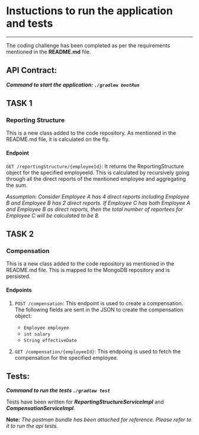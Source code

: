 # Instuctions to run the application and tests
---
The coding challenge has been completed as per the requirements mentioned in the **README.md** file.

## API Contract:
***Command to start the application: `./gradlew bootRun`***
## TASK 1
### Reporting Structure
This is a new class added to the code repository. As mentioned in the README.md file, it is calculated on the fly.
#### Endpoint
`GET /reportingStructure/{employeeId}`:
It returns the ReportingStructure object for the specified employeeId. This is calculated by recursively going through all the direct reports of the mentioned employee and aggregating the sum.

*Assumption: Consider Employee A has 4 direct reports including Employee B and Employee B has 2 direct reports. If Employee C has both Employee A and Employee B as direct reports, then the total number of reportees for Employee C will be calculated to be 8.*

## TASK 2
### Compensation
This is a new class added to the code repository as mentioned in the README.md file. This is mapped to the MongoDB repository and is persisted.
#### Endpoints
1. `POST /compensation`: 
This endpoint is used to create a compensation. The following fields are sent in the JSON to create the compensation object:
    * `Employee employee`
    * `int salary`
    * `String effectiveDate`

2. `GET /compensation/{employeeId}`:
This endpoing is used to fetch the compensation for the specified employee.

## Tests:
***Command to run the tests `./gradlew test`***

Tests have been written for ***ReportingStructureServiceImpl*** and ***CompensationServiceImpl***.

**Note:** *The postman bundle has been attached for reference. Please refer to it to run the api tests.*
